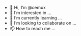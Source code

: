 - 👋 Hi, I’m @cemux
- 👀 I’m interested in ...
- 🌱 I’m currently learning ...
- 💞️ I’m looking to collaborate on ...
- 📫 How to reach me ...

<!---
cemuxx/cemuxx is a ✨ special ✨ repository because its `README.md` (this file) appears on your GitHub profile.
You can click the Preview link to take a look at your changes.
--->
